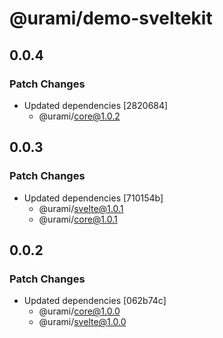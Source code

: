 # @urami/demo-sveltekit

## 0.0.4

### Patch Changes

- Updated dependencies [2820684]
  - @urami/core@1.0.2

## 0.0.3

### Patch Changes

- Updated dependencies [710154b]
  - @urami/svelte@1.0.1
  - @urami/core@1.0.1

## 0.0.2

### Patch Changes

- Updated dependencies [062b74c]
  - @urami/core@1.0.0
  - @urami/svelte@1.0.0
